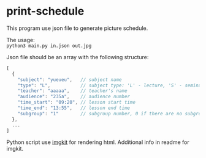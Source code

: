 # print-schedule

This program use json file to generate picture schedule.

The usage:<br>
`python3 main.py in.json out.jpg`

Json file should be an array with the following structure:
```javascript
[
  {
    "subject": "yueueu",   // subject name
    "type": "L",           // subject type: 'L' - lecture, 'S' - seminar etc. Should be as short as possible
    "teacher": "aaaaa",    // teacher's name
    "audience": "235a",    // audience number
    "time_start": "09:20", // lesson start time
    "time_end": "13:55",   // lesson end time
    "subgroup": "1"        // subgroup number, 0 if there are no subgroups for this lesson
  },
  ...
]
```

Python script use [imgkit](https://github.com/jarrekk/imgkit) for rendering html. Additional info in readme for imgkit.
